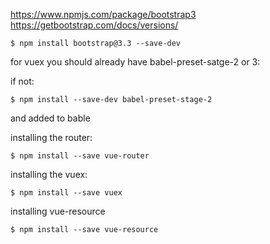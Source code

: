 https://www.npmjs.com/package/bootstrap3
https://getbootstrap.com/docs/versions/

    $ npm install bootstrap@3.3 --save-dev

<!-- ______________________________________ -->

for vuex you should already have babel-preset-satge-2 or 3:

if not:

    $ npm install --save-dev babel-preset-stage-2


and added to bable

<!-- ______________________________________ -->


installing the router:

    $ npm install --save vue-router

<!-- ______________________________________ -->

installing the vuex:

    $ npm install --save vuex

<!-- ______________________________________ -->

installing vue-resource

    $ npm install --save vue-resource